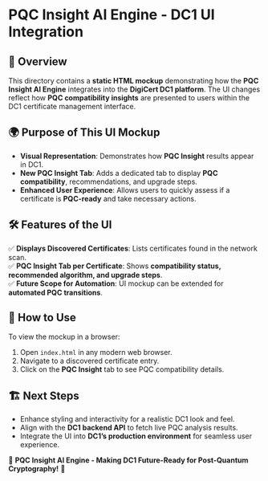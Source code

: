 # PQC Insight AI Engine - DC1 UI Integration

## 📌 Overview
This directory contains a **static HTML mockup** demonstrating how the **PQC Insight AI Engine** integrates into the **DigiCert DC1 platform**. The UI changes reflect how **PQC compatibility insights** are presented to users within the DC1 certificate management interface.

## 🌍 Purpose of This UI Mockup
- **Visual Representation**: Demonstrates how **PQC Insight** results appear in DC1.
- **New PQC Insight Tab**: Adds a dedicated tab to display **PQC compatibility**, recommendations, and upgrade steps.
- **Enhanced User Experience**: Allows users to quickly assess if a certificate is **PQC-ready** and take necessary actions.

## 🛠 Features of the UI
✅ **Displays Discovered Certificates**: Lists certificates found in the network scan.  
✅ **PQC Insight Tab per Certificate**: Shows **compatibility status, recommended algorithm, and upgrade steps**.  
✅ **Future Scope for Automation**: UI mockup can be extended for **automated PQC transitions**.

## 🔗 How to Use
To view the mockup in a browser:
1. Open `index.html` in any modern web browser.
2. Navigate to a discovered certificate entry.
3. Click on the **PQC Insight** tab to see PQC compatibility details.

## 🏗 Next Steps
- Enhance styling and interactivity for a realistic DC1 look and feel.
- Align with the **DC1 backend API** to fetch live PQC analysis results.
- Integrate the UI into **DC1’s production environment** for seamless user experience.

🚀 **PQC Insight AI Engine - Making DC1 Future-Ready for Post-Quantum Cryptography!** 🔐


